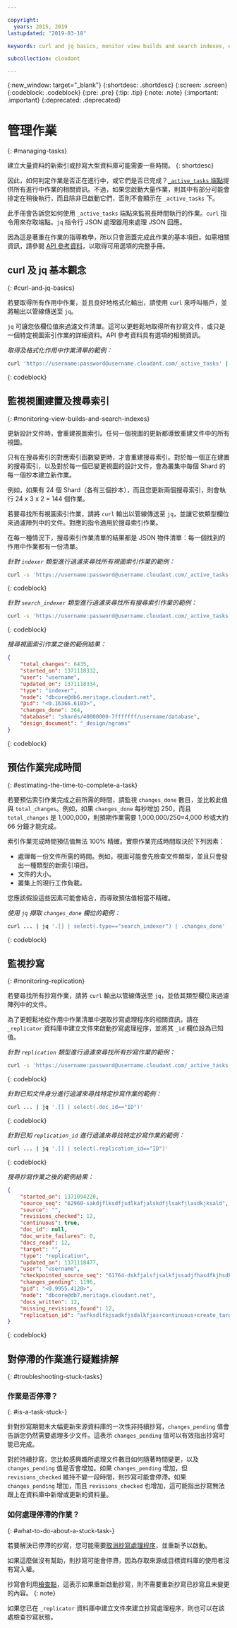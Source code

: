 ```yaml
---

copyright:
  years: 2015, 2019
lastupdated: "2019-03-18"

keywords: curl and jq basics, monitor view builds and search indexes, estimate time to complete task, monitor replication, troubleshooting

subcollection: cloudant

---
```


{:new_window: target="_blank"}
{:shortdesc: .shortdesc}
{:screen: .screen}
{:codeblock: .codeblock}
{:pre: .pre}
{:tip: .tip}
{:note: .note}
{:important: .important}
{:deprecated: .deprecated}

<!-- Acrolinx: 2017-05-10 -->

# 管理作業
{: #managing-tasks}

建立大量資料的新索引或抄寫大型資料庫可能需要一些時間。
{: shortdesc}

因此，如何判定作業是否正在進行中，或它們是否已完成？[`_active_tasks` 端點](/docs/services/Cloudant?topic=cloudant-active-tasks#active-tasks)提供所有進行中作業的相關資訊。不過，如果您啟動大量作業，則其中有部分可能會排定在稍後執行，而且除非已啟動它們，否則不會顯示在 `_active_tasks` 下。

此手冊會告訴您如何使用 `_active_tasks` 端點來監視長時間執行的作業。`curl` 指令用來存取端點。`jq` 指令行 JSON 處理器用來處理 JSON 回應。

因為這是著重在作業的指導教學，所以只會涵蓋完成此作業的基本項目。如需相關資訊，請參閱 [API 參考資料](/docs/services/Cloudant?topic=cloudant-api-reference-overview#api-reference-overview)，以取得可用選項的完整手冊。

## curl 及 jq 基本觀念
{: #curl-and-jq-basics}

若要取得所有作用中作業，並且良好地格式化輸出，請使用 `curl` 來呼叫帳戶，並將輸出以管線傳送至 `jq`。

`jq` 可讓您依欄位值來過濾文件清單。這可以更輕鬆地取得所有抄寫文件，或只是一個特定視圖索引作業的詳細資料。API 參考資料具有選項的相關資訊。

_取得及格式化作用中作業清單的範例：_

```sh
curl 'https://username:password@username.cloudant.com/_active_tasks' | jq '.'
```
{: codeblock}

## 監視視圖建置及搜尋索引
{: #monitoring-view-builds-and-search-indexes}

更新設計文件時，會重建視圖索引。任何一個視圖的更新都導致重建文件中的所有視圖。

只有在搜尋索引的對應索引函數變更時，才會重建搜尋索引。對於每一個正在建置的搜尋索引，以及對於每一個已變更視圖的設計文件，會為叢集中每個 Shard 的每一個抄本建立新作業。

例如，如果有 24 個 Shard（各有三個抄本），而且您更新兩個搜尋索引，則會執行 24 x 3 x 2 = 144 個作業。

若要尋找所有視圖索引作業，請將 `curl` 輸出以管線傳送至 `jq`，並讓它依類型欄位來過濾陣列中的文件。對應的指令適用於搜尋索引作業。

在每一種情況下，搜尋索引作業清單的結果都是 JSON 物件清單：每一個找到的作用中作業都有一份清單。

_針對 `indexer` 類型進行過濾來尋找所有視圖索引作業的範例：_

```sh
curl -s 'https://username:password@username.cloudant.com/_active_tasks' | jq '.[] | select(.type=="indexer")'
```
{: codeblock}

_針對 `search_indexer` 類型進行過濾來尋找所有搜尋索引作業的範例：_

```sh
curl -s 'https://username:password@username.cloudant.com/_active_tasks' | jq '.[] | select(.type=="search_indexer")'
```
{: codeblock}

_搜尋視圖索引作業之後的範例結果：_

```json
{
    "total_changes": 6435,
    "started_on": 1371118332,
    "user": "username",
    "updated_on": 1371118334,
    "type": "indexer",
    "node": "dbcore@db6.meritage.cloudant.net",
    "pid": "<0.16366.6103>",
    "changes_done": 364,
    "database": "shards/40000000-7fffffff/username/database",
    "design_document": "_design/ngrams"
}
```
{: codeblock}

## 預估作業完成時間
{: #estimating-the-time-to-complete-a-task}

若要預估索引作業完成之前所需的時間，請監視 `changes_done` 數目，並比較此值與 `total_changes`。例如，如果 `changes_done` 每秒增加 250，而且 `total_changes` 是 1,000,000，則預期作業需要 1,000,000/250=4,000 秒或大約 66 分鐘才能完成。

索引作業完成時間預估值無法 100% 精確。實際作業完成時間取決於下列因素：

-   處理每一份文件所需的時間。例如，視圖可能會先檢查文件類型，並且只會發出一種類型的新索引項目。
-   文件的大小。
-   叢集上的現行工作負載。

您應該假設這些因素可能會結合，而導致預估值相當不精確。

_使用 `jq` 擷取 `changes_done` 欄位的範例：_

```sh
curl ... | jq '.[] | select(.type=="search_indexer") | .changes_done'
```
{: codeblock}

## 監視抄寫
{: #monitoring-replication}

若要尋找所有抄寫作業，請將 `curl` 輸出以管線傳送至 `jq`，並依其類型欄位來過濾陣列中的文件。

為了更輕鬆地從作用中作業清單中選取抄寫處理程序的相關資訊，請在 `_replicator` 資料庫中建立文件來啟動抄寫處理程序，並將其 `_id` 欄位設為已知值。

_針對 `replication` 類型進行過濾來尋找所有抄寫作業的範例：_

```sh
curl -s 'https://username:password@username.cloudant.com/_active_tasks' | jq '.[] | select(.type=="replication")'
```
{: codeblock}

_針對已知文件身分進行過濾來尋找特定抄寫作業的範例：_

```sh
curl ... | jq '.[] | select(.doc_id=="ID")'
```
{: codeblock}

_針對已知 `replication_id` 進行過濾來尋找特定抄寫作業的範例：_

```sh
curl ... | jq '.[] | select(.replication_id=="ID")'
```
{: codeblock}

_搜尋抄寫作業之後的範例結果：_

```json
{
    "started_on": 1371094220,
    "source_seq": "62960-sakdjflksdfjsdlkafjalskdfjlsakfjlasdkjksald",
    "source": "",
    "revisions_checked": 12,
    "continuous": true,
    "doc_id": null,
    "doc_write_failures": 0,
    "docs_read": 12,
    "target": "",
    "type": "replication",
    "updated_on": 1371118477,
    "user": "username",
    "checkpointed_source_seq": "61764-dskfjalsfjsalkfjssadjfhasdfkjhsdkfhsdkf",
    "changes_pending": 1196,
    "pid": "<0.9955.4120>",
    "node": "dbcore@db7.meritage.cloudant.net",
    "docs_written": 12,
    "missing_revisions_found": 12,
    "replication_id": "asfksdlfkjsadkfjsdalkfjas+continuous+create_target"
}
```
{: codeblock}

## 對停滯的作業進行疑難排解
{: #troubleshooting-stuck-tasks}

### 作業是否停滯？
{: #is-a-task-stuck-}

針對抄寫期間未大幅更新來源資料庫的一次性非持續抄寫，`changes_pending` 值會告訴您仍然需要處理多少文件。這表示 `changes_pending` 值可以有效指出抄寫可能已完成。

對於持續抄寫，您比較感興趣所處理文件數目如何隨著時間變更，以及 `changes_pending` 值是否會增加。如果 `changes_pending` 增加，但 `revisions_checked` 維持不變一段時間，則抄寫可能會停滯。如果 `changes_pending` 增加，而且 `revisions_checked` 也增加，這可能指出抄寫無法跟上在資料庫中新增或更新的資料量。

### 如何處理停滯的作業？
{: #what-to-do-about-a-stuck-task-}

若要解決已停滯的抄寫，您可能需要[取消抄寫處理程序](/docs/services/Cloudant?topic=cloudant-replication-api#canceling-a-replication)，並重新予以啟動。

如果這麼做沒有幫助，則抄寫可能會停滯，因為存取來源或目標資料庫的使用者沒有寫入權。

抄寫會利用[檢查點](/docs/services/Cloudant?topic=cloudant-replication-guide#checkpoints)，這表示如果重新啟動抄寫，則不需要重新抄寫已抄寫且未變更的內容。
{: note}

如果您已在 `_replicator` 資料庫中建立文件來建立抄寫處理程序，則也可以在該處檢查抄寫狀態。
